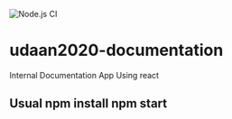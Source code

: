 ![Node.js CI](https://github.com/bvmites/udaan2020-documentation/workflows/Node.js%20CI/badge.svg?branch=master)
# udaan2020-documentation
Internal Documentation App Using react
## Usual npm install npm start
